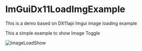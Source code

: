 # ImGuiDx11LoadImgExample
 This is a demo based on DX11api Imgui image loading example

This a simple example to show Image Toggle

![ImageLoadShow](C:\Users\licuocuo\Desktop\ImageLoadShow.gif)
